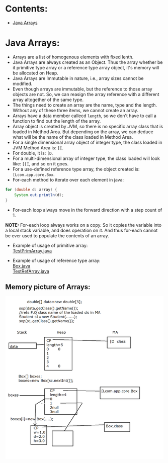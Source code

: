 # Contents:
* [Java Arrays](#java_arrays)


# Java Arrays:
<a name='java_arrays'></a>

- Arrays are a list of homogenous elements with fixed lenth.
- Java Arrays are always created as an Object. Thus the array whether be it primitive type array or a reference type array object, it's memory will be allocated on Heap.  
- Java Arrays are Immutable in nature, i.e., array sizes cannot be modified.
- Even though arrays are immutable, but the reference to those array objects are not. So, we can reasign the array reference with a different array altogether of the same type.  
- The things need to create an array are the name, type and the length. Without any of these three items, we cannot create an array.  
- Arrays have a data member callecd `length`, so we don't have to call a function to find out the length of the array.
- Array object is created by JVM, so there is no specific array class that is loaded in Method Area. But depending on the array, we can deduce what will be the name of the class loaded in Method Area.  
- For a single dimensional array object of integer type, the class loaded in JVM Method Area is: `[I`.  
- For double, it is: `[D`.  
- For a multi-dimensional array of integer type, the class loaded will look like: `[[I`, and so on it goes.
- For a use-defined reference type array, the object created is: `[Lcom.app.core.Box`.  
- For-each method to iterate over each element in java:
```java
for (double d: array) {
    System.out.println(d);
}
```
- For-each loop always move in the forward direction with a step count of 1.

__NOTE:__ For-each loop always works on a copy. So it copies the variable into a local stack variable, and does operation on it. And thus for-each cannot be ever used to populate the contents of an array.

- Example of usage of primitive array:  
[TestPrimArray.java](../code_files/day3/classwork/src/com/app/tester/TestPrimArray.java)  

- Example of usage of reference type array:  
[Box.java](../code_files/day3/classwork/src/com/app/core/Box.java)  
[TestRefArray.java](../code_files/day3/classwork/src/com/app/tester/TestRefArray.java)  

## Memory picture of Arrays:
![image](../additional_resources/array_mem_picture.png)
